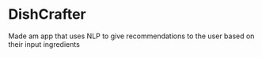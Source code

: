 # DishCrafter

Made am app that uses NLP to give recommendations to the user based on their input ingredients
